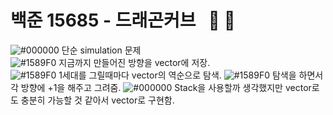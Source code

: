 # 백준 15685 - 드래곤커브 &nbsp; :red_circle: :large_blue_circle:
![#000000](https://placehold.it/15/000000/000000?text=+) 단순 simulation 문제     
![#1589F0](https://placehold.it/15/1589F0/000000?text=+) 지금까지 만들어진 방향을 vector에 저장.  
![#1589F0](https://placehold.it/15/1589F0/000000?text=+) 1세대를 그릴때마다 vector의 역순으로 탐색.
![#1589F0](https://placehold.it/15/1589F0/000000?text=+) 탐색을 하면서 각 방향에 +1을 해주고 그려줌.
![#000000](https://placehold.it/15/000000/000000?text=+) Stack을 사용할까 생각했지만 vector로도 충분히 가능할 것 같아서 vector로 구현함.

